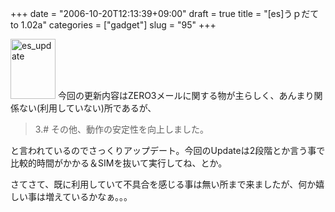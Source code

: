 +++
date = "2006-10-20T12:13:39+09:00"
draft = true
title = "[es]うｐだて to 1.02a"
categories = ["gadget"]
slug = "95"
+++

<a rel="lightbox" href="/images/2006/10/es_update.jpeg"><img width="72" height="96" border="0" title="es_update" alt="es_update" src="/images/2006/10/es_update.jpeg" /></a>
今回の更新内容はZERO3メールに関する物が主らしく、あんまり関係ない(利用していない)所であるが、
<blockquote>3.# その他、動作の安定性を向上しました。</blockquote>
と言われているのでさっくりアップデート。今回のUpdateは2段階とか言う事で比較的時間がかかる＆SIMを抜いて実行してね、とか。

さてさて、既に利用していて不具合を感じる事は無い所まで来ましたが、何か嬉しい事は増えているかなぁ。。。
